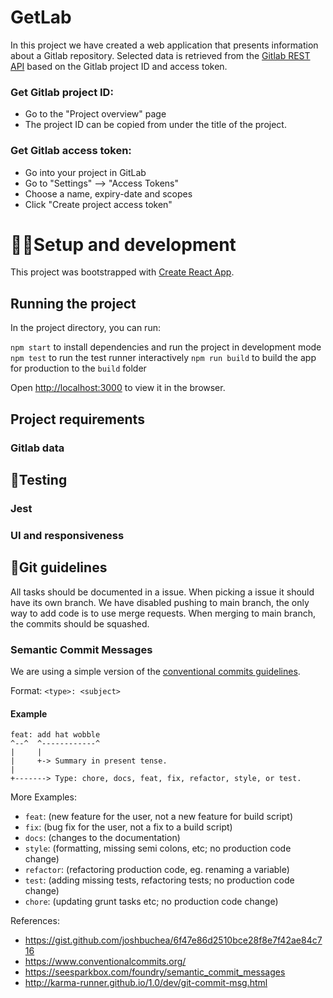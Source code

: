 # GetLab
In this project we have created a web application that presents information about a Gitlab repository. Selected data is retrieved from the [Gitlab REST API](https://docs.gitlab.com/ee/api/) based on the Gitlab project ID and access token. 

### Get Gitlab project ID:
- Go to the "Project overview" page
- The project ID can be copied from under the title of the project.

### Get Gitlab access token:
- Go into your project in GitLab
- Go to "Settings" --> "Access Tokens"
- Choose a name, expiry-date and scopes
- Click "Create project access token"

# 👩‍💻Setup and development

This project was bootstrapped with [Create React App](https://github.com/facebook/create-react-app).

## Running the project

In the project directory, you can run:

`npm start` to install dependencies and run the project in development mode
`npm test` to run the test runner interactively
`npm run build` to build the app for production to the `build` folder

Open [http://localhost:3000](http://localhost:3000) to view it in the browser.

## Project requirements

### Gitlab data

## 🧪Testing

### Jest

### UI and responsiveness


## 🚀Git guidelines

All tasks should be documented in a issue. When picking a issue it should have its own branch. We have disabled pushing to main branch, the only way to add code is to use merge requests. When merging to main branch, the commits should be squashed.

### Semantic Commit Messages

We are using a simple version of the [conventional commits guidelines](https://www.conventionalcommits.org/en/v1.0.0/).

Format: `<type>: <subject>`

#### Example

```
feat: add hat wobble
^--^  ^------------^
|     |
|     +-> Summary in present tense.
|
+-------> Type: chore, docs, feat, fix, refactor, style, or test.
```

More Examples:

- `feat`: (new feature for the user, not a new feature for build script)
- `fix`: (bug fix for the user, not a fix to a build script)
- `docs`: (changes to the documentation)
- `style`: (formatting, missing semi colons, etc; no production code change)
- `refactor`: (refactoring production code, eg. renaming a variable)
- `test`: (adding missing tests, refactoring tests; no production code change)
- `chore`: (updating grunt tasks etc; no production code change)

References:

- https://gist.github.com/joshbuchea/6f47e86d2510bce28f8e7f42ae84c716
- https://www.conventionalcommits.org/
- https://seesparkbox.com/foundry/semantic_commit_messages
- http://karma-runner.github.io/1.0/dev/git-commit-msg.html

